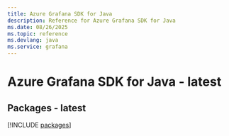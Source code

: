 ```yaml
---
title: Azure Grafana SDK for Java
description: Reference for Azure Grafana SDK for Java
ms.date: 08/26/2025
ms.topic: reference
ms.devlang: java
ms.service: grafana
---
```

# Azure Grafana SDK for Java - latest
## Packages - latest
[!INCLUDE [packages](grafana-index.md)]